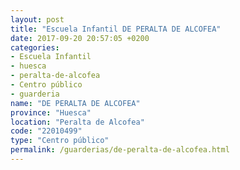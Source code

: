 ```yaml
---
layout: post
title: "Escuela Infantil DE PERALTA DE ALCOFEA"
date: 2017-09-20 20:57:05 +0200
categories:
- Escuela Infantil
- huesca
- peralta-de-alcofea
- Centro público
- guarderia
name: "DE PERALTA DE ALCOFEA"
province: "Huesca"
location: "Peralta de Alcofea"
code: "22010499"
type: "Centro público"
permalink: /guarderias/de-peralta-de-alcofea.html
---
```

